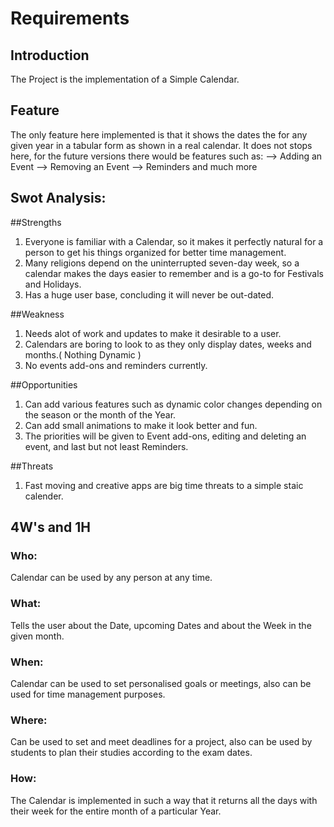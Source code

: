# Requirements
## Introduction
 The Project is the implementation of a Simple Calendar. 
 
## Feature
The only feature here implemented is that it shows the dates the for any given year in a tabular form as shown in a real calendar.
It does not stops here, for the future versions there would be features such as:
--> Adding an Event
--> Removing an Event
--> Reminders and much more<br/>

## Swot Analysis:
##Strengths
1. Everyone is familiar with a Calendar, so it makes it perfectly natural for a person to get his things organized for better time management.<br/>
2. Many religions depend on the uninterrupted seven-day week, so a calendar makes the days easier to remember and is a go-to for Festivals and Holidays.<br/>
3. Has a huge user base, concluding it will never be out-dated.

##Weakness
1. Needs alot of work and updates to make it desirable to a user.
2. Calendars are boring to look to as they only display dates, weeks and months.( Nothing Dynamic )
3. No events add-ons and reminders currently.

##Opportunities
1. Can add various features such as dynamic color changes depending on the season or the month of the Year.
2. Can add small animations to make it look better and fun.
3. The priorities will be given to Event add-ons, editing and deleting an event, and last but not least Reminders.

##Threats
1. Fast moving and creative apps are big time threats to a simple staic calender.

## 4W's and 1H
### Who: 
Calendar can be used by any person at any time.

### What:
Tells the user about the Date, upcoming Dates and about the Week in the given month.

### When:
Calendar can be used to set personalised goals or meetings, also can be used for time management purposes. 

### Where:
Can be used to set and meet deadlines for a project, also can be used by students to plan their studies according to the exam dates.

### How:
The Calendar is implemented in such a way that it returns all the days with their week for the entire month of a particular Year.

